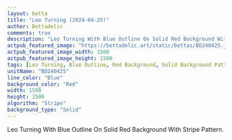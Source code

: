 ```yaml
---
layout: betta
title: "Leo Turning (2024-04-25)"
author: Bettadelic
comments: true
description: "Leo Turning With Blue Outline On Solid Red Background With Stripe Pattern."
actpub_featured_image: "https://bettadelic.art/static/bettas/BD240425.jpg"
actpub_featured_image_width: 1500
actpub_featured_image_height: 1500
tags: [Leo Turning, Blue Outline, Red Background, Solid Background Pattern, Stripe Pattern, April 2024]
unitName: "BD240425"
line_color: "Blue"
background_color: "Red"
width: 1500
height: 1500
algorithm: "Stripe"
background_type: "Solid"
---
```


Leo Turning With Blue Outline On Solid Red Background With Stripe Pattern.
